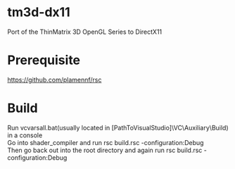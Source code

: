# tm3d-dx11
Port of the ThinMatrix 3D OpenGL Series to DirectX11

# Prerequisite
https://github.com/plamennf/rsc

# Build
Run vcvarsall.bat(usually located in [PathToVisualStudio]\VC\Auxiliary\Build) in a console<br/>
Go into shader_compiler and run rsc build.rsc -configuration:Debug<br/>
Then go back out into the root directory and again run rsc build.rsc -configuration:Debug

